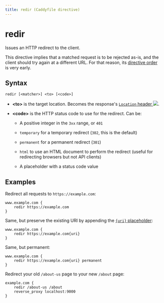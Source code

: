 ```yaml
---
title: redir (Caddyfile directive)
---
```


# redir

Issues an HTTP redirect to the client.

This directive implies that a matched request is to be rejected as-is, and the client should try again at a different URL. For that reason, its [directive order](/docs/caddyfile/directives#directive-order) is very early.


## Syntax

```caddy-d
redir [<matcher>] <to> [<code>]
```

- **&lt;to&gt;** is the target location. Becomes the response's [`Location` header <img src="/old/resources/images/external-link.svg" class="external-link">](https://developer.mozilla.org/en-US/docs/Web/HTTP/Headers/Location).

- **&lt;code&gt;** is the HTTP status code to use for the redirect. Can be:

	- A positive integer in the `3xx` range, or `401`
	
	- `temporary` for a temporary redirect (`302`, this is the default)
	
	- `permanent` for a permanent redirect (`301`)
	
	- `html` to use an HTML document to perform the redirect (useful for redirecting browsers but not API clients)
	
	- A placeholder with a status code value



## Examples

Redirect all requests to `https://example.com`:

```caddy
www.example.com {
	redir https://example.com
}
```

Same, but preserve the existing URI by appending the [`{uri}` placeholder](/docs/caddyfile/concepts#placeholders):

```caddy
www.example.com {
	redir https://example.com{uri}
}
```

Same, but permanent:

```caddy
www.example.com {
	redir https://example.com{uri} permanent
}
```

Redirect your old `/about-us` page to your new `/about` page:

```caddy
example.com {
	redir /about-us /about
	reverse_proxy localhost:9000
}
```
